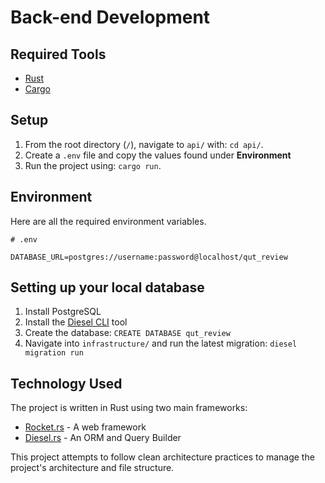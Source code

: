 # Back-end Development

## Required Tools

- [Rust](https://www.rust-lang.org/)
- [Cargo](https://doc.rust-lang.org/stable/cargo/)

## Setup

1. From the root directory (`/`), navigate to `api/` with: `cd api/`.
2. Create a `.env` file and copy the values found under **Environment**
3. Run the project using: `cargo run`.

## Environment

Here are all the required environment variables.

```
# .env

DATABASE_URL=postgres://username:password@localhost/qut_review
```

## Setting up your local database

1. Install PostgreSQL
2. Install the [Diesel CLI](https://github.com/diesel-rs/diesel/tree/master/diesel_cli) tool
3. Create the database: `CREATE DATABASE qut_review`
4. Navigate into `infrastructure/` and run the latest migration: `diesel migration run`

## Technology Used

The project is written in Rust using two main frameworks:

- [Rocket.rs](https://rocket.rs/) - A web framework
- [Diesel.rs](https://diesel.rs/) - An ORM and Query Builder

This project attempts to follow clean architecture practices to manage the project's architecture and file structure.
